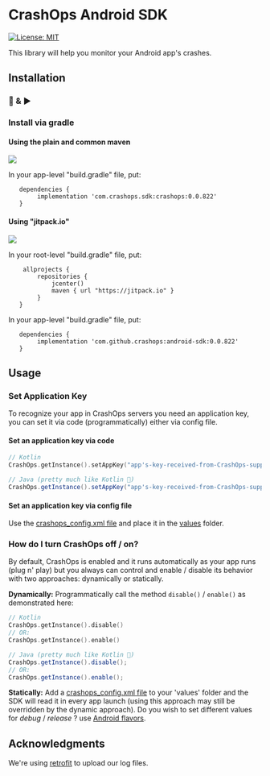 # CrashOps Android SDK
[![License: MIT](https://img.shields.io/badge/License-MIT-yellow.svg)](https://opensource.org/licenses/MIT)

This library will help you monitor your Android app's crashes.

## Installation
### 🔌 & ▶️

### Install via gradle

#### Using the plain and common maven
[![](https://img.shields.io/badge/jcenter-v0.0.822-green)](https://repo.dotcms.com/artifactory/simple/jcenter/com/crashops/sdk/crashops/)

In your app-level "build.gradle" file, put:
```
   dependencies {
        implementation 'com.crashops.sdk:crashops:0.0.822'
   }
```


#### Using "jitpack.io"
[![](https://jitpack.io/v/CrashOps/Android-SDK.svg)](https://jitpack.io/#CrashOps/Android-SDK)

In your root-level "build.gradle" file, put:
```
    allprojects {
        repositories {
            jcenter()
            maven { url "https://jitpack.io" }
        }
   }
```

In your app-level "build.gradle" file, put:
```
   dependencies {
        implementation 'com.github.crashops:android-sdk:0.0.822'
   }
```

## Usage

### Set Application Key

To recognize your app in CrashOps servers you need an application key, you can set it via code (programmatically) either via config file.

#### Set an application key via code
```Kotlin
// Kotlin
CrashOps.getInstance().setAppKey("app's-key-received-from-CrashOps-support")
```

```Java
// Java (pretty much like Kotlin 🙂)
CrashOps.getInstance().setAppKey("app's-key-received-from-CrashOps-support");
```

#### Set an application key via config file

Use the [crashops_config.xml file](https://github.com/CrashOps/Android-SDK/blob/0.1.0/library/src/main/res/values/crashops_config.xml#L10) and place it in the [values](https://github.com/CrashOps/Flutter-Example/tree/aa93335d85cb3d70c10ba1dd0222f8ba3cf225ab/android/app/src/main/res/values) folder.


### How do I turn CrashOps off / on?
By default, CrashOps is enabled and it runs automatically as your app runs  (plug n' play) but you always can control and enable / disable its behavior with two approaches: dynamically or statically.

**Dynamically:** Programmatically call the method `disable()` / `enable()` as demonstrated here:
```kotlin
// Kotlin
CrashOps.getInstance().disable()
// OR:
CrashOps.getInstance().enable()
```

```java
// Java (pretty much like Kotlin 🙂)
CrashOps.getInstance().disable();
// OR:
CrashOps.getInstance().enable();
```

**Statically:** Add a [crashops_config.xml file](https://github.com/CrashOps/Android-SDK/blob/0.1.0/library/src/main/res/values/crashops_config.xml) to your 'values' folder and the SDK will read it in every app launch (using this approach may still be overridden by the dynamic approach). Do you wish to set different values for _debug_ / _release_ ? use [Android flavors](https://developer.android.com/studio/build/build-variants).


## Acknowledgments

We're using [retrofit](https://square.github.io/retrofit/) to upload our log files.
